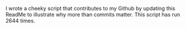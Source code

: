 I wrote a cheeky script that contributes to my Github by updating this ReadMe to illustrate why more than commits matter. This script has run 2644 times.